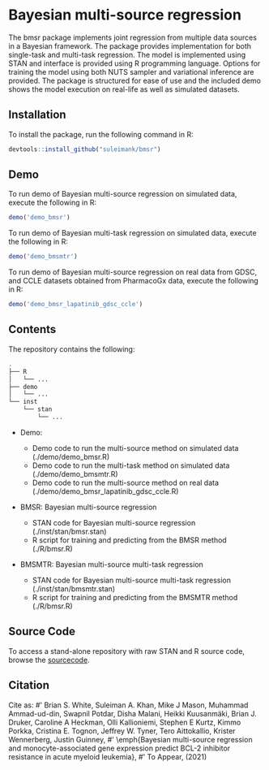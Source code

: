 # Bayesian multi-source regression
The bmsr package implements joint regression from multiple data sources in a Bayesian framework. The package provides implementation for both single-task and multi-task regression. The model is implemented using STAN and interface is provided using R programming language. Options for training the model using both NUTS sampler and variational inference are provided. The package is structured for ease of use and the included demo shows the model execution on real-life as well as simulated datasets.

## Installation
To install the package, run the following command in R:

``` r
devtools::install_github("suleimank/bmsr")
```

## Demo
To run demo of Bayesian multi-source regression on simulated data, execute the following in R:

``` r
demo('demo_bmsr')
```

To run demo of Bayesian multi-task regression on simulated data, execute the following in R:

``` r
demo('demo_bmsmtr')
```


To run demo of Bayesian multi-source regression on real data from GDSC, and CCLE datasets obtained from PharmacoGx data, execute the following in R:

``` r
demo('demo_bmsr_lapatinib_gdsc_ccle')
```

## Contents
The repository contains the following:

``` bash
.
├── R
│   └── ...
├── demo
│   └── ...
└── inst
    └── stan
	    └── ...
```

* Demo:
	* Demo code to run the multi-source method on simulated data (./demo/demo_bmsr.R)
	* Demo code to run the multi-task method on simulated data (./demo/demo_bmsmtr.R)
	* Demo code to run the multi-source method on real data (./demo/demo_bmsr_lapatinib_gdsc_ccle.R)

* BMSR: Bayesian multi-source regression
	* STAN code for Bayesian multi-source regression (./inst/stan/bmsr.stan)
	* R script for training and predicting from the BMSR method (./R/bmsr.R)
 
* BMSMTR: Bayesian multi-source multi-task regression
	* STAN code for Bayesian multi-source multi-task regression (./inst/stan/bmsmtr.stan)
	* R script for training and predicting from the BMSMTR method (./R/bmsr.R)

## Source Code
To access a stand-alone repository with raw STAN and R source code, browse the [sourcecode](https://github.com/suleimank/bmsr-code).


## Citation
Cite as: 
#' Brian S. White, Suleiman A. Khan, Mike J Mason, Muhammad Ammad-ud-din, Swapnil Potdar, Disha Malani, Heikki Kuusanmäki, Brian J. Druker, Caroline A Heckman, Olli Kallioniemi, Stephen E Kurtz, Kimmo Porkka, Cristina E. Tognon, Jeffrey W. Tyner, Tero Aittokallio, Krister Wennerberg, Justin Guinney,
#' \emph{Bayesian multi-source regression and monocyte-associated gene expression predict BCL-2 inhibitor resistance in acute myeloid leukemia},
#' To Appear, (2021)